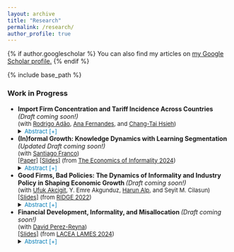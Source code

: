 ```yaml
---
layout: archive
title: "Research"
permalink: /research/
author_profile: true
---
```


{% if author.googlescholar %}
  You can also find my articles on <u><a href="{{author.googlescholar}}">my Google Scholar profile</a>.</u>
{% endif %}

{% include base_path %}

### Work in Progress 
<body>
<ul> 
<li> <b>Import Firm Concentration and Tariff Incidence Across Countries </b> <i> (Draft coming soon!) </i> <br>
 <span style="font-size:small;"> (with <a href="https://sites.google.com/site/rradao/">Rodrigo Adão</a>, <a href="https://sites.google.com/site/decrganamargaridafernandes/home?authuser=0">Ana Fernandes</a>, and <a href="https://faculty.chicagobooth.edu/chang-tai-hsieh">Chang-Tai Hsieh</a>) </span> <br>
 <details>
 <summary> <span class="cmu-serif;" style="font-size:small; color: #007bb6;"> Abstract [+] </span> </summary>
  <p> <span class="cmu-serif;" style="font-size:small;">How does the market structure among importer firms affect the aggregate and distributional effects of changes in trade costs? We combine a model of domestic pricing decisions of importer firms with administrative firm-level import records from 55 countries to answer this question. We show that imports of a good are highly concentrated among the largest importer firms, with this concentration being more pronounced in smaller and lower income countries. We develop a model in which import firm concentration determines domestic pricing strategies and, consequently, the incidence of tariffs on consumer prices and firm markups. The role of import concentration is captured through the firm-level elasticity of imports to tariff changes, which depends solely on the firm’s initial share of the country’s imports of a good. We estimate that the negative impact of tariff increases on firm imports is monotonically decreasing with the firm's good import share. The combination of our model and estimates implies that, due to higher import concentration, poorer and smaller countries have higher markups on imported goods and a greater incidence of trade cost changes on firm profits than on consumer prices.</span> </p>
</details> 
</li>
<li> <b> (In)formal Growth: Knowledge Dynamics with Learning Segmentation </b> <i> (Updated Draft coming soon!) </i> <br>
<span style="font-size:small;"> (with  <a href="https://www.santiago-franco.com/home">Santiago Franco</a>)  </span> <br>
 <span style="font-size:small;"> <a href="https://francotabares.github.io/JMpacket/Franco_Quintero_Informal_Growth.pdf">[Paper]</a> </span> 
 <span style="font-size:small;"> <a href="{{ 'files/pdf/Slides_FQ.pdf' | relative_url }}">[Slides]</a> (from <a href="https://live.eventtia.com/es/the-economics-of-informality-2024/Program/">The Economics of Informality 2024</a>)</span> <br>
<details>
<summary> <span class="cmu-serif;" style="font-size:small; color: #007bb6;"> Abstract [+]  </span>  </summary>
 <p><span class="cmu-serif;" style="font-size:small;">Labor informality is pervasive in developing economies. In this paper, we investigate the interconnection between informal labor, human capital accumulation, and economic growth. How do informal labor markets affect human capital accumulation, and vice versa? What are the aggregate effects of this interaction on growth and welfare? Using panel data from Chile and Colombia, we explore the dynamics of the formal and informal sectors by documenting two new empirical facts. First, wages for formal workers increase significantly more over the life cycle than wages for informal workers. Second, a substantial portion of this formal wage premium is attributable to workers' skill-based sorting. To rationalize these patterns, we build an endogenous growth model where heterogeneous workers sort into formal and informal labor markets based on their potential earnings. Worker's human capital increases over their life cycle through interactions with other workers. In equilibrium, more knowledgeable workers sort into the formal sector, and the growth rate of the economy is determined by the rate at which all workers meet more knowledgeable formal workers. We structurally estimate the parameters of the model and use it to quantify the effect of formalization policies. We find that policies that decrease the cost of operating formally are more effective in reducing the size of the informal sector compared to policies that increase the cost of producing informally. However, both types of policies have adverse effects on economic growth by lowering the quality of interactions of more skilled workers.</span> </p>
  </details> 
 </li>
<li> <b> Good Firms, Bad Policies: The Dynamics of Informality and Industry Policy in Shaping Economic Growth </b> <i> (Draft coming soon!) </i> <br>
<span style="font-size:small;"> (with <a href="https://www.ufukakcigit.com/">Ufuk Akcigit</a>, Y. Emre Akgunduz, <a href="https://www.harunalp.net/">Harun Alp</a>, and Seyit M. Cilasun) </span> <br>
<span style="font-size:small;"> <a href="{{ 'files/pdf/Slides_AAQ.pdf' | relative_url }}"> [Slides]</a> (from <a href="https://ridge.org.uy/wp-content/uploads/2024/06/PROGRAMME_GDM.pdf">RIDGE 2022</a>) </span> <br>
<details>
<summary> <span class="cmu-serif;" style="font-size:small; color: #007bb6;">  Abstract [+] </span> </summary>
<p> <span class="cmu-serif" style="font-size:small;">We study the effects of size-dependent regulations in a dynamic model in which heterogeneous firms spend resources to grow by improving their productivity and can rely on informality in the labor market. We use the model to study firms in Turkey, where labor market regulations make operation more costly for firms with more than 50 employees. We find that firms rely more on informality to avoid the burden of size-dependent regulations: the overall share of informality would be lower by 5.9% in the absence of regulation. Additionally, size-dependent policies take a higher toll on firms with high growth potential. In a counterfactual economy without distortion, the share of these firms would increase by 2.5%, and the share of firms with more than 50 employees would increase by 78%. Finally, without regulation, economic growth and welfare would increase by 1.9% and 0.6%, respectively.</span> </p>
 </details> 
 </li>
 <li> <b> Financial Development, Informality, and Misallocation </b> <i> (Draft coming soon!) </i> <br>
<span style="font-size:small;"> (with <a href="https://sites.google.com/site/davidperezreyna/">David Perez-Reyna</a>) </span> <br>
 <span style="font-size:small;"> <a href="{{ 'files/pdf/Slides_PQ.pdf' | relative_url }}"> [Slides]</a> (from <a href="https://www.lacealames2024.org/pdfs/2024-LACEALAMES-Detailed-Program.pdf">LACEA LAMES 2024</a>) </span> <br>
<details>
<summary> <span class="cmu-serif;" style="font-size:small; color: #007bb6;">  Abstract [+] </span> </summary>
<p> <span class="cmu-serif" style="font-size:small;"> Financial development plays a crucial role in driving economic growth. In this paper, we analyze the relationship between financial development and informality. Using Enterprise Surveys (WBES) data, we find a negative correlation: economies with higher financial development exhibit lower informality rates. To rationalize these observations, we propose a two-period model where firms are subject to financial friction and endogenously choose formal and informal labor. The financial friction is a correlated distortion, so higher financial development reduces misallocation and benefits more productive firms. This leads to increased labor demand, productivity-enhancing investments, and positive effects on aggregate welfare and production. </span> </p>
 </details> 
  </li>

<!-- When you finally have work to add here, put it in the _research folder, one file per paper -->
<!-- Then also remove the sitemap: false from each file -->
<!-- {% for post in site.publications reversed %}
  {% include archive-single.html %}
{% endfor %} -->
